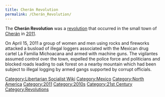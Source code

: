 ```yaml
---
title: Cherán Revolution
permalink: /Cherán_Revolution/
---
```


The **Cherán Revolution** was a
[revolution](List_of_Revolutions "wikilink") that occurred in the small
town of [Cherán](Cherán "wikilink") in
[2011](Timeline_of_Libertarian_Socialism_in_North_America "wikilink").

On April 15, 2011 a group of women and men using rocks and fireworks
attacked a busload of illegal loggers associated with the Mexican drug
cartel La Familia Michoacana and armed with machine guns. The vigilantes
assumed control over the town, expelled the police force and politicians
and blocked roads leading to oak forest on a nearby mountain which had
been subject to illegal logging by armed gangs supported by corrupt
officials.

[Category:Libertarian Socialist
Wiki](Category:Libertarian_Socialist_Wiki "wikilink")
[Category:Mexico](Category:Mexico "wikilink") [Category:North
America](Category:North_America "wikilink")
[Category:2011](Category:2011 "wikilink")
[Category:2010s](Category:2010s "wikilink") [Category:21st
Century](Category:21st_Century "wikilink")
[Category:Revolutions](Category:Revolutions "wikilink")